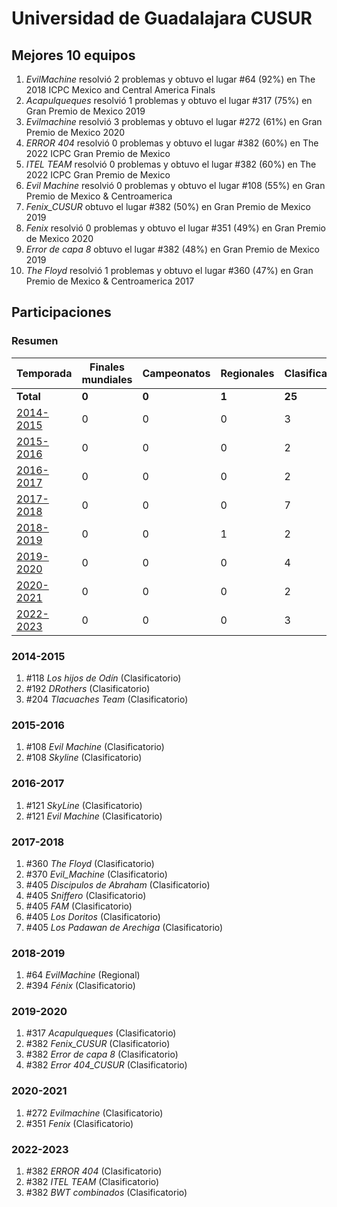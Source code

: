# Universidad de Guadalajara CUSUR

## Mejores 10 equipos

1. _EvilMachine_ resolvió 2 problemas y obtuvo el lugar #64 (92%) en The 2018 ICPC Mexico and Central America Finals
1. _Acapulqueques_ resolvió 1 problemas y obtuvo el lugar #317 (75%) en Gran Premio de Mexico 2019
1. _Evilmachine_ resolvió 3 problemas y obtuvo el lugar #272 (61%) en Gran Premio de Mexico 2020
1. _ERROR 404_ resolvió 0 problemas y obtuvo el lugar #382 (60%) en The 2022 ICPC Gran Premio de Mexico
1. _ITEL TEAM_ resolvió 0 problemas y obtuvo el lugar #382 (60%) en The 2022 ICPC Gran Premio de Mexico
1. _Evil Machine_ resolvió 0 problemas y obtuvo el lugar #108 (55%) en Gran Premio de Mexico & Centroamerica
1. _Fenix_CUSUR_ obtuvo el lugar #382 (50%) en Gran Premio de Mexico 2019
1. _Fenix_ resolvió 0 problemas y obtuvo el lugar #351 (49%) en Gran Premio de Mexico 2020
1. _Error de capa 8_ obtuvo el lugar #382 (48%) en Gran Premio de Mexico 2019
1. _The Floyd_ resolvió 1 problemas y obtuvo el lugar #360 (47%) en Gran Premio de Mexico & Centroamerica 2017

## Participaciones

### Resumen

| Temporada | Finales mundiales | Campeonatos | Regionales | Clasificatorios | Equipos |
| --- | --- | --- | --- | --- | --- |
| **Total** | **0** | **0** | **1** | **25** | **25** |
| [2014-2015](#2014-2015) | 0 | 0 | 0 | 3 | 3 |
| [2015-2016](#2015-2016) | 0 | 0 | 0 | 2 | 2 |
| [2016-2017](#2016-2017) | 0 | 0 | 0 | 2 | 2 |
| [2017-2018](#2017-2018) | 0 | 0 | 0 | 7 | 7 |
| [2018-2019](#2018-2019) | 0 | 0 | 1 | 2 | 2 |
| [2019-2020](#2019-2020) | 0 | 0 | 0 | 4 | 4 |
| [2020-2021](#2020-2021) | 0 | 0 | 0 | 2 | 2 |
| [2022-2023](#2022-2023) | 0 | 0 | 0 | 3 | 3 |

### 2014-2015

1. #118 _Los hijos de Odín_ (Clasificatorio)
1. #192 _DRothers_ (Clasificatorio)
1. #204 _Tlacuaches Team_ (Clasificatorio)

### 2015-2016

1. #108 _Evil Machine_ (Clasificatorio)
1. #108 _Skyline_ (Clasificatorio)

### 2016-2017

1. #121 _SkyLine_ (Clasificatorio)
1. #121 _Evil Machine_ (Clasificatorio)

### 2017-2018

1. #360 _The Floyd_ (Clasificatorio)
1. #370 _Evil_Machine_ (Clasificatorio)
1. #405 _Discipulos de Abraham_ (Clasificatorio)
1. #405 _Sniffero_ (Clasificatorio)
1. #405 _FAM_ (Clasificatorio)
1. #405 _Los Doritos_ (Clasificatorio)
1. #405 _Los Padawan de Arechiga_ (Clasificatorio)

### 2018-2019

1. #64 _EvilMachine_ (Regional)
1. #394 _Fénix_ (Clasificatorio)

### 2019-2020

1. #317 _Acapulqueques_ (Clasificatorio)
1. #382 _Fenix_CUSUR_ (Clasificatorio)
1. #382 _Error de capa 8_ (Clasificatorio)
1. #382 _Error 404_CUSUR_ (Clasificatorio)

### 2020-2021

1. #272 _Evilmachine_ (Clasificatorio)
1. #351 _Fenix_ (Clasificatorio)

### 2022-2023

1. #382 _ERROR 404_ (Clasificatorio)
1. #382 _ITEL TEAM_ (Clasificatorio)
1. #382 _BWT combinados_ (Clasificatorio)



